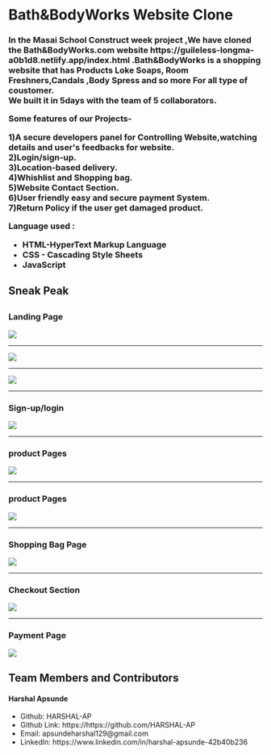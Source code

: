 <html>
  <h1>Bath&BodyWorks  Website Clone</h1>
  <h3>In the Masai School Construct week project ,We have cloned the Bath&BodyWorks.com website https://guileless-longma-a0b1d8.netlify.app/index.html  .Bath&BodyWorks is a shopping website that has Products Loke Soaps, Room Freshners,Candals ,Body Spress and so more For all type of coustomer.
    <br>  We built it in 5days with the team of 5 collaborators.</p>
   <p> Some features of our Projects-</p>
  <p> 1)A secure developers panel for Controlling Website,watching details and user's feedbacks for website.
    <br>2)Login/sign-up.
    <br>3)Location-based delivery.
    <br>4)Whishlist and Shopping bag.
    <br>5)Website Contact Section.
    <br>6)User friendly easy and secure payment System.
    <br>7)Return Policy if the user get damaged product.</p>
  <p>Language used :</P
  <p><ul><li>HTML-HyperText Markup Language</li>
  <li>CSS - Cascading Style Sheets</li>
  <li>JavaScript</li></ul><p>
  <h2>Sneak Peak<h2>
  <h3>Landing Page</h3>
  <img src="/imges/home page1.png"/>
      <hr>
  <img src="/imges/home2.png"/>
  <hr>
  <img src="/imges/home3.png"/>
    <hr>
  <h3>Sign-up/login</h3>
  <img src="/imges/login.png"/>
  <hr>
  <h3>product Pages</h3>
  <img src="/imges/Product page.png"/>
    <hr>
  <h3>product Pages</h3>
  <img src="/imges/Product page2.png"/>
    <hr>
    <h3>Shopping Bag Page</h3>
  <img src="/imges/bag.png"/>
    <hr>
  <h3>Checkout Section</h3>
  <img src="/imges/checkoutpage.png"/>  
   <hr>
   <h3>Payment Page</h3>
<img src="/imges/Paymentpage.png"/>  
    
  <h2>Team Members and Contributors</h2>
  


  <h4>Harshal Apsunde</h4>
    <ul><li>Github: HARSHAL-AP</li>
      <li>Github Link: https://https://github.com/HARSHAL-AP</li>
      <li>Email: apsundeharshal129@gmail.com</li>
      <li>LinkedIn: https://www.linkedin.com/in/harshal-apsunde-42b40b236</li></ul>
  </html>
